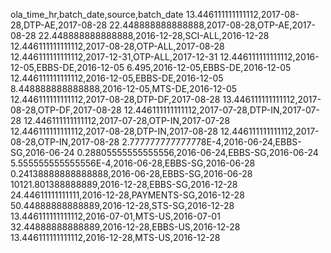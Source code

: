 ola_time_hr,batch_date,source,batch_date
13.446111111111112,2017-08-28,DTP-AE,2017-08-28
22.448888888888888,2017-08-28,OTP-AE,2017-08-28
22.448888888888888,2016-12-28,SCI-ALL,2016-12-28
12.446111111111112,2017-08-28,OTP-ALL,2017-08-28
12.446111111111112,2017-12-31,OTP-ALL,2017-12-31
12.446111111111112,2016-12-05,EBBS-DE,2016-12-05
6.495,2016-12-05,EBBS-DE,2016-12-05
12.446111111111112,2016-12-05,EBBS-DE,2016-12-05
8.448888888888888,2016-12-05,MTS-DE,2016-12-05
12.446111111111112,2017-08-28,DTP-DF,2017-08-28
13.446111111111112,2017-08-28,OTP-DF,2017-08-28
12.446111111111112,2017-07-28,DTP-IN,2017-07-28
12.446111111111112,2017-07-28,OTP-IN,2017-07-28
12.446111111111112,2017-08-28,DTP-IN,2017-08-28
12.446111111111112,2017-08-28,OTP-IN,2017-08-28
2.777777777777778E-4,2016-06-24,EBBS-SG,2016-06-24
0.28805555555555556,2016-06-24,EBBS-SG,2016-06-24
5.555555555555556E-4,2016-06-28,EBBS-SG,2016-06-28
0.24138888888888888,2016-06-28,EBBS-SG,2016-06-28
10121.801388888889,2016-12-28,EBBS-SG,2016-12-28
24.44611111111111,2016-12-28,PAYMENTS-SG,2016-12-28
50.44888888888889,2016-12-28,STS-SG,2016-12-28
13.446111111111112,2016-07-01,MTS-US,2016-07-01
32.44888888888889,2016-12-28,EBBS-US,2016-12-28
13.446111111111112,2016-12-28,MTS-US,2016-12-28
